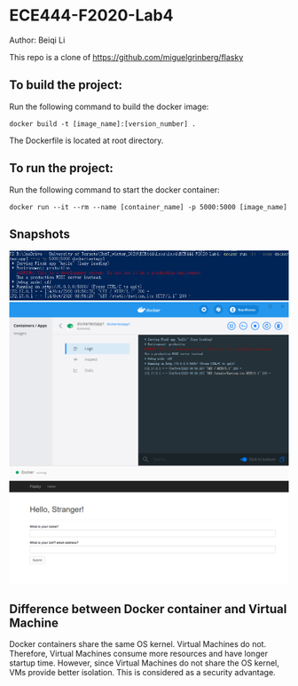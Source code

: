 # ECE444-F2020-Lab4
Author: Beiqi Li

This repo is a clone of
https://github.com/miguelgrinberg/flasky

## To build the project:

Run the following command to build the docker image:

```
docker build -t [image_name]:[version_number] .
```

The Dockerfile is located at root directory.

## To run the project:
Run the following command to start the docker container:

```
docker run --it --rm --name [container_name] -p 5000:5000 [image_name]
```

## Snapshots
![docker_run](https://github.com/libeiqibns/ECE444-F2020-Lab3/blob/lab4_Microservice_Experiment/docker_run.png)
![docker_image](https://github.com/libeiqibns/ECE444-F2020-Lab3/blob/lab4_Microservice_Experiment/docker_image.png)
![website](https://github.com/libeiqibns/ECE444-F2020-Lab3/blob/lab4_Microservice_Experiment/website.png)

## Difference between Docker container and Virtual Machine

Docker containers share the same OS kernel. Virtual Machines do not. Therefore, Virtual Machines consume more resources and have longer startup time. However, since Virtual Machines do not share the OS kernel, VMs provide better isolation. This is considered as a security advantage.
